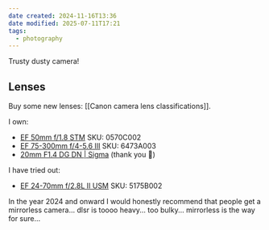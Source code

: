 ```yaml
---
date created: 2024-11-16T13:36
date modified: 2025-07-11T17:21
tags:
  - photography
---
```


Trusty dusty camera! 

## Lenses

Buy some new lenses: [[Canon camera lens classifications]]. 

I own:

- [EF 50mm f/1.8 STM](https://www.usa.canon.com/shop/p/ef-50mm-f-1-8-stm?type=New&srsltid=AfmBOorKkgTBCDuMqe_5MxQdOmpRbqORz1dUKnf0i0SWVOsrlYoH9LmW) SKU: 0570C002
- [EF 75-300mm f/4-5.6 III](https://www.usa.canon.com/shop/p/ef-75-300mm-f-4-5-6-iii?color=Black&type=New) SKU: 6473A003
- [20mm F1.4 DG DN | Sigma](https://www.sigma-global.com/en/lenses/a022_20_14/) (thank you 🥰) 

I have tried out:

- [EF 24-70mm f/2.8L II USM](https://www.usa.canon.com/shop/p/ef-24-70mm-f-2-8l-ii-usm) SKU: 5175B002

In the year 2024 and onward I would honestly recommend that people get a mirrorless camera... dlsr is toooo heavy... too bulky... mirrorless is the way for sure...
